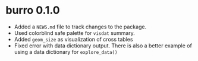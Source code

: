 # burro 0.1.0

* Added a `NEWS.md` file to track changes to the package.
* Used colorblind safe palette for `visdat` summary.
* Added `geom_size` as visualization of cross tables
* Fixed error with data dictionary output. There is also a better example of using a data dictionary for `explore_data()`
